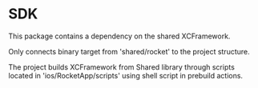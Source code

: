 # SDK

This package contains a dependency on the shared XCFramework.

Only connects binary target from 'shared/rocket' to the project structure.

The project builds XCFramework from Shared library through scripts located in 'ios/RocketApp/scripts' using shell script in prebuild actions.

